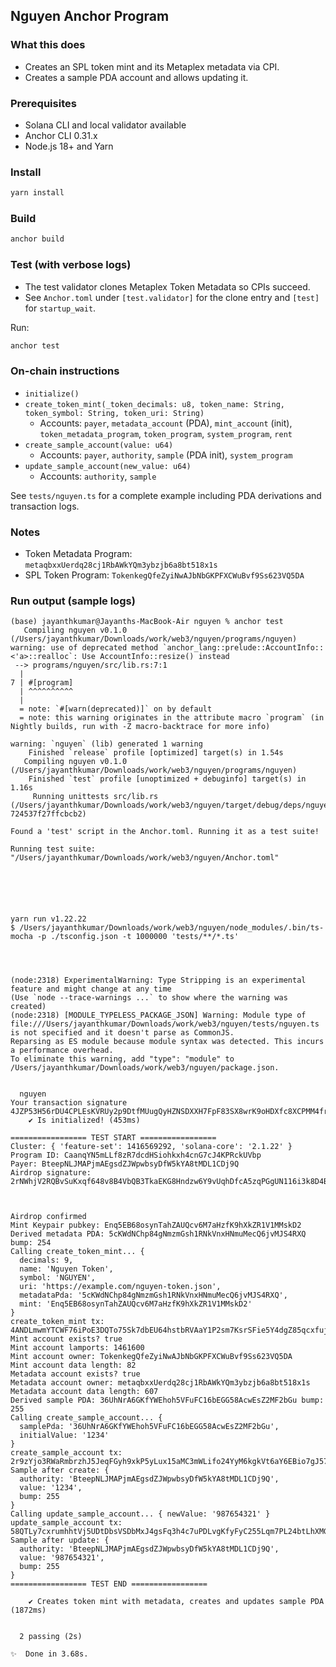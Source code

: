 ## Nguyen Anchor Program

### What this does
- Creates an SPL token mint and its Metaplex metadata via CPI.
- Creates a sample PDA account and allows updating it.

### Prerequisites
- Solana CLI and local validator available
- Anchor CLI 0.31.x
- Node.js 18+ and Yarn

### Install
```bash
yarn install
```

### Build
```bash
anchor build
```

### Test (with verbose logs)
- The test validator clones Metaplex Token Metadata so CPIs succeed.
- See `Anchor.toml` under `[test.validator]` for the clone entry and `[test]` for `startup_wait`.

Run:
```bash
anchor test
```

### On-chain instructions
- `initialize()`
- `create_token_mint(_token_decimals: u8, token_name: String, token_symbol: String, token_uri: String)`
  - Accounts: `payer`, `metadata_account` (PDA), `mint_account` (init), `token_metadata_program`, `token_program`, `system_program`, `rent`
- `create_sample_account(value: u64)`
  - Accounts: `payer`, `authority`, `sample` (PDA init), `system_program`
- `update_sample_account(new_value: u64)`
  - Accounts: `authority`, `sample`

See `tests/nguyen.ts` for a complete example including PDA derivations and transaction logs.

### Notes
- Token Metadata Program: `metaqbxxUerdq28cj1RbAWkYQm3ybzjb6a8bt518x1s`
- SPL Token Program: `TokenkegQfeZyiNwAJbNbGKPFXCWuBvf9Ss623VQ5DA`

### Run output (sample logs)

```
(base) jayanthkumar@Jayanths-MacBook-Air nguyen % anchor test
   Compiling nguyen v0.1.0 (/Users/jayanthkumar/Downloads/work/web3/nguyen/programs/nguyen)
warning: use of deprecated method `anchor_lang::prelude::AccountInfo::<'a>::realloc`: Use AccountInfo::resize() instead
 --> programs/nguyen/src/lib.rs:7:1
  |
7 | #[program]
  | ^^^^^^^^^^
  |
  = note: `#[warn(deprecated)]` on by default
  = note: this warning originates in the attribute macro `program` (in Nightly builds, run with -Z macro-backtrace for more info)

warning: `nguyen` (lib) generated 1 warning
    Finished `release` profile [optimized] target(s) in 1.54s
   Compiling nguyen v0.1.0 (/Users/jayanthkumar/Downloads/work/web3/nguyen/programs/nguyen)
    Finished `test` profile [unoptimized + debuginfo] target(s) in 1.16s
     Running unittests src/lib.rs (/Users/jayanthkumar/Downloads/work/web3/nguyen/target/debug/deps/nguyen-724537f27ffcbcb2)

Found a 'test' script in the Anchor.toml. Running it as a test suite!

Running test suite: "/Users/jayanthkumar/Downloads/work/web3/nguyen/Anchor.toml"






yarn run v1.22.22
$ /Users/jayanthkumar/Downloads/work/web3/nguyen/node_modules/.bin/ts-mocha -p ./tsconfig.json -t 1000000 'tests/**/*.ts'




(node:2318) ExperimentalWarning: Type Stripping is an experimental feature and might change at any time
(Use `node --trace-warnings ...` to show where the warning was created)
(node:2318) [MODULE_TYPELESS_PACKAGE_JSON] Warning: Module type of file:///Users/jayanthkumar/Downloads/work/web3/nguyen/tests/nguyen.ts is not specified and it doesn't parse as CommonJS.
Reparsing as ES module because module syntax was detected. This incurs a performance overhead.
To eliminate this warning, add "type": "module" to /Users/jayanthkumar/Downloads/work/web3/nguyen/package.json.


  nguyen
Your transaction signature 4JZP53H56rDU4CPLEsKVRUy2p9DtfMUugQyHZNSDXXH7FpF83SX8wrK9oHDXfc8XCPMM4fr3yScMGEQ3C9Eqft6o
    ✔ Is initialized! (453ms)

================= TEST START =================
Cluster: { 'feature-set': 1416569292, 'solana-core': '2.1.22' }
Program ID: CaanqYN5mLLf8zR7dcdHSiohkxh4cnG7cJ4KPRckUVbp
Payer: BteepNLJMAPjmAEgsdZJWpwbsyDfW5kYA8tMDL1CDj9Q
Airdrop signature: 2rNWhjV2RQBvSuKxqf648v8B4VbQB3TkaEKG8Hndzw6Y9vUqhDfcA5zqPGgUN116i3k8D4BwNVBMvspxBmodKkAX



Airdrop confirmed
Mint Keypair pubkey: Enq5EB68osynTahZAUQcv6M7aHzfK9hXkZR1V1MMskD2
Derived metadata PDA: 5cKWdNChp84gNmzmGsh1RNkVnxHNmuMecQ6jvMJS4RXQ bump: 254
Calling create_token_mint... {
  decimals: 9,
  name: 'Nguyen Token',
  symbol: 'NGUYEN',
  uri: 'https://example.com/nguyen-token.json',
  metadataPda: '5cKWdNChp84gNmzmGsh1RNkVnxHNmuMecQ6jvMJS4RXQ',
  mint: 'Enq5EB68osynTahZAUQcv6M7aHzfK9hXkZR1V1MMskD2'
}
create_token_mint tx: 4ANDLmwmYTCWF76iPoE3DQTo75Sk7dbEU64hstbRVAaY1P2sm7KsrSFie5Y4dgZ85qcxfujmFkB2gzH5G3rNMR3c
Mint account exists? true
Mint account lamports: 1461600
Mint account owner: TokenkegQfeZyiNwAJbNbGKPFXCWuBvf9Ss623VQ5DA
Mint account data length: 82
Metadata account exists? true
Metadata account owner: metaqbxxUerdq28cj1RbAWkYQm3ybzjb6a8bt518x1s
Metadata account data length: 607
Derived sample PDA: 36UhNrA6GKfYWEhoh5VFuFC16bEGG58AcwEsZ2MF2bGu bump: 255
Calling create_sample_account... {
  samplePda: '36UhNrA6GKfYWEhoh5VFuFC16bEGG58AcwEsZ2MF2bGu',
  initialValue: '1234'
}
create_sample_account tx: 2r9zYjo3RWaRmbrzhJ5JeqFGyh9xkP5yLux15aMC3mWLifo24YyM6kgkVt6aY6EBio7gJ57yQ1LNPSTFuUkpNGA9
Sample after create: {
  authority: 'BteepNLJMAPjmAEgsdZJWpwbsyDfW5kYA8tMDL1CDj9Q',
  value: '1234',
  bump: 255
}
Calling update_sample_account... { newValue: '987654321' }
update_sample_account tx: 58QTLy7cxrumhhtVj5UDtDbsVSDbMxJ4gsFq3h4c7uPDLvgKfyFyC255Lqm7PL24btLhXMGJYujdxfkxz81QyRvx
Sample after update: {
  authority: 'BteepNLJMAPjmAEgsdZJWpwbsyDfW5kYA8tMDL1CDj9Q',
  value: '987654321',
  bump: 255
}
================= TEST END =================

    ✔ Creates token mint with metadata, creates and updates sample PDA (1872ms)


  2 passing (2s)

✨  Done in 3.68s.
```
